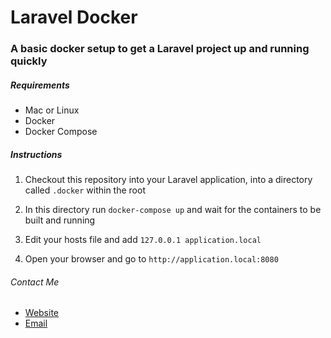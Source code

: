 # Laravel Docker

### A basic docker setup to get a Laravel project up and running quickly

##### Requirements

* Mac or Linux
* Docker
* Docker Compose

##### Instructions

1) Checkout this repository into your Laravel application, into a directory called `.docker` within the root

2) In this directory run `docker-compose up` and wait for the containers to be built and running

3) Edit your hosts file and add `127.0.0.1 application.local`

4) Open your browser and go to `http://application.local:8080`


###### Contact Me

 * [Website](https://lparkinson.com/)
 * [Email](mailto:mail@lparkinson.com)
